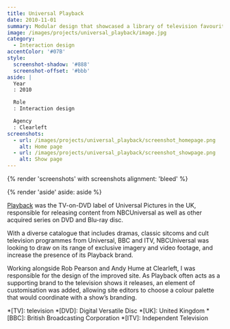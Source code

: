 ```yaml
---
title: Universal Playback
date: 2010-11-01
summary: Modular design that showcased a library of television favourites.
image: /images/projects/universal_playback/image.jpg
category:
  - Interaction design
accentColor: '#07B'
style:
  screenshot-shadow: '#888'
  screenshot-offset: '#bbb'
aside: |
  Year
  : 2010

  Role
  : Interaction design

  Agency
  : Clearleft
screenshots:
  - url: /images/projects/universal_playback/screenshot_homepage.png
    alt: Home page
  - url: /images/projects/universal_playback/screenshot_showpage.png
    alt: Show page
---
```

{% render 'screenshots' with screenshots
  alignment: 'bleed'
%}

{% render 'aside'
  aside: aside
%}

[Playback][1] was the TV-on-DVD label of Universal Pictures in the UK, responsible for releasing content from NBCUniversal as well as other acquired series on DVD and Blu-ray disc.

With a diverse catalogue that includes dramas, classic sitcoms and cult television programmes from Universal, BBC and ITV, NBCUniversal was looking to draw on its range of exclusive imagery and video footage, and increase the presence of its Playback brand.

Working alongside Rob Pearson and Andy Hume at Clearleft, I was responsible for the design of the improved site. As Playback often acts as a supporting brand to the television shows it releases, an element of customisation was added, allowing site editors to choose a colour palette that would coordinate with a show’s branding.

[1]: https://en.wikipedia.org/wiki/Universal_Playback

*[TV]: television
*[DVD]: Digital Versatile Disc
*[UK]: United Kingdom
*[BBC]: British Broadcasting Corporation
*[ITV]: Independent Television
